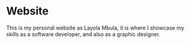 # Website
This is my personal website as Layola Mbula, 
it is where I showcase my skills as a software
developer, and also as a graphic designer. 
